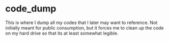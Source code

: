 # code_dump

This is where I dump all my codes that I later may want to reference.
Not initially meant for public consumption, but it forces me to clean up the code on my hard drive so that its at least somewhat legible.
